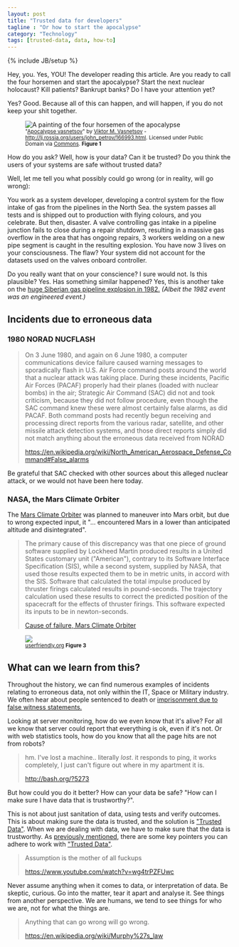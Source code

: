 ```yaml
---
layout: post
title: "Trusted data for developers"
tagline : "Or how to start the apocalypse"
category: "Technology"
tags: [trusted-data, data, how-to]
---
```

{% include JB/setup %}

<p class="lead">

Hey, you. Yes, YOU! The developer reading this article. Are you ready to call the four horsemen and start the apocalypse? Start the next nuclear holocaust? Kill patients? Bankrupt banks? Do I have your attention yet?

Yes? Good. Because all of this can happen, and will happen, if you do not keep your shit together.
</p>

<figure>
  <img title="The four horsemen of the apocalypse" alt="A painting of the four horsemen of the apocalypse" src="https://upload.wikimedia.org/wikipedia/commons/thumb/e/e1/Apocalypse_vasnetsov.jpg/640px-Apocalypse_vasnetsov.jpg" class="img-thumbnail img-responsive img-rounded"/>
  <figcaption>
    <small>
      "<a href="https://commons.wikimedia.org/wiki/File:Apocalypse_vasnetsov.jpg#/media/File:Apocalypse_vasnetsov.jpg">Apocalypse vasnetsov</a>" by <a href="//en.wikipedia.org/wiki/Viktor_Vasnetsov" class="extiw" title="en:Viktor Vasnetsov">Viktor M. Vasnetsov</a> - <a rel="nofollow" class="external free" href="http://lj.rossia.org/users/john_petrov/166993.html">http://lj.rossia.org/users/john_petrov/166993.html</a>. Licensed under Public Domain via <a href="https://commons.wikimedia.org/wiki/">Commons</a>. <strong>Figure 1</strong>
    </small>
  </figcaption>
</figure>

How do you ask? Well, how is your data? Can it be trusted? Do you think the users of your systems are safe without trusted data?

Well, let me tell you what possibly could go wrong (or in reality, will go wrong):

You work as a system developer, developing a control system for the flow intake of gas from the pipelines in the North Sea. the system passes all tests and is shipped out to production with flying colours, and you celebrate. But then, disaster. A valve controlling gas intake in a pipeline junction fails to close during a repair shutdown, resulting in a massive gas overflow in the area that has ongoing repairs, 3 workers welding on a new pipe segment is caught in the resulting explosion. You have now 3 lives on your consciousness. The flaw? Your system did not account for the datasets used on the valves onboard controller.

Do you really want that on your conscience? I sure would not. Is this plausible? Yes. Has something similar happened? Yes, this is another take on the <a href="http://www.msnbc.msn.com/id/4394002">huge Siberian gas pipeline explosion in 1982.</a> _(Albeit the 1982 event was an engineered event.)_

## Incidents due to erroneous data

### 1980 NORAD NUCFLASH

> On 3 June 1980, and again on 6 June 1980, a computer communications device failure caused warning messages to sporadically flash in U.S. Air Force command posts around the world that a nuclear attack was taking place. During these incidents, Pacific Air Forces (PACAF) properly had their planes (loaded with nuclear bombs) in the air; Strategic Air Command (SAC) did not and took criticism, because they did not follow procedure, even though the SAC command knew these were almost certainly false alarms, as did PACAF. Both command posts had recently begun receiving and processing direct reports from the various radar, satellite, and other missile attack detection systems, and those direct reports simply did not match anything about the erroneous data received from NORAD
>
><a href="https://en.wikipedia.org/wiki/North_American_Aerospace_Defense_Command#False_alarms">https://en.wikipedia.org/wiki/North_American_Aerospace_Defense_Command#False_alarms</a>

Be grateful that SAC checked with other sources about this alleged nuclear attack, or we would not have been here today.

### NASA, the Mars Climate Orbiter

The <a href="https://en.wikipedia.org/wiki/Mars_Climate_Orbiter">Mars Climate Orbiter</a> was planned to maneuver into Mars orbit, but due to wrong expected input, it "... encountered Mars in a lower than anticipated altitude and disintegrated".

>The primary cause of this discrepancy was that one piece of ground software supplied by Lockheed Martin produced results in a United States customary unit ("American"), contrary to its Software Interface Specification (SIS), while a second system, supplied by NASA, that used those results expected them to be in metric units, in accord with the SIS. Software that calculated the total impulse produced by thruster firings calculated results in pound-seconds. The trajectory calculation used these results to correct the predicted position of the spacecraft for the effects of thruster firings. This software expected its inputs to be in newton-seconds.
>
><a href="https://en.wikipedia.org/wiki/Mars_Climate_Orbiter#Cause_of_failure">Cause of failure, Mars Climate Orbiter</a>

<figure>
  <img src="http://www.userfriendly.org/cartoons/archives/08aug/uf011824.gif" class="img-rounded img-thumbnail img-responsive"/>
  <figcaption>
    <small>
      <a href="http://ars.userfriendly.org/cartoons/?id=20080824">userfriendly.org</a> <strong>Figure 3</strong>
      </small>
  </figcaption>
</figure>

## What can we learn from this?

Throughout the history, we can find numerous examples of incidents relating to erroneous data, not only within the IT, Space or Military industry. We often hear about people sentenced to death or <a href="http://usnews.nbcnews.com/_news/2012/05/21/11756575-researchers-more-than-2000-false-convictions-in-past-23-years?lite">imprisonment due to false witness statements.</a>

Looking at server monitoring, how do we even know that it's alive? For all we know that server could report that everything is ok, even if it's not. Or with web statistics tools, how do you know that all the page hits are not from robots?

>hm. I've lost a machine.. literally _lost_. it responds to ping, it works completely, I just can't figure out where in my apartment it is.
>
><a href="http://bash.org/?5273">http://bash.org/?5273</a>

But how could you do it better? How can your data be safe? "How can I make sure I have data that is trustworthy?".

This is not about just sanitation of data, using tests and verify outcomes. This is about making sure the data is trusted, and the solution is <a href="/2015/09/09/trusted-data/">"Trusted Data"</a>. When we are dealing with data, we have to make sure that the data is trustworthy. As <a href="/2015/09/14/how-to-work-with-trusted-data/">previously mentioned</a>, there are some key pointers you can adhere to work with <a href="/2015/09/09/trusted-data/">"Trusted Data"</a>.

>Assumption is the mother of all fuckups
>
><a href="https://www.youtube.com/watch?v=wg4trPZFUwc">https://www.youtube.com/watch?v=wg4trPZFUwc</a>

Never assume anything when it comes to data, or interpretation of data. Be skeptic, curious. Go into the matter, tear it apart and analyse it. See things from another perspective. We are humans, we tend to see things for who we are, not for what the things are.

> Anything that can go wrong will go wrong.
>
><a href="https://en.wikipedia.org/wiki/Murphy%27s_law">https://en.wikipedia.org/wiki/Murphy%27s_law</a>
